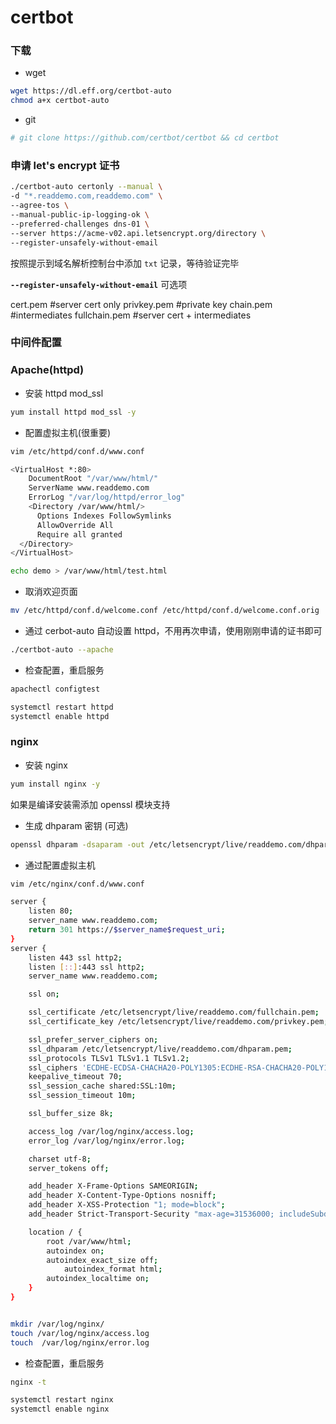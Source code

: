 # certbot

### 下载

+ wget

```bash
wget https://dl.eff.org/certbot-auto
chmod a+x certbot-auto
```

+ git

```bash
# git clone https://github.com/certbot/certbot && cd certbot
```

### 申请 let's encrypt 证书

```bash
./certbot-auto certonly --manual \
-d "*.readdemo.com,readdemo.com" \
--agree-tos \
--manual-public-ip-logging-ok \
--preferred-challenges dns-01 \
--server https://acme-v02.api.letsencrypt.org/directory \
--register-unsafely-without-email
```

按照提示到域名解析控制台中添加 `txt` 记录，等待验证完毕

**`--register-unsafely-without-email`** 可选项

cert.pem       #server cert only
privkey.pem    #private key
chain.pem      #intermediates
fullchain.pem  #server cert + intermediates

### 中间件配置

### Apache(httpd)

+ 安装 httpd mod_ssl

```bash
yum install httpd mod_ssl -y
```

+ 配置虚拟主机(很重要)

```bash
vim /etc/httpd/conf.d/www.conf

<VirtualHost *:80>
    DocumentRoot "/var/www/html/"
    ServerName www.readdemo.com
    ErrorLog "/var/log/httpd/error_log"
    <Directory /var/www/html/>
      Options Indexes FollowSymlinks
      AllowOverride All
      Require all granted
  </Directory>
</VirtualHost>

echo demo > /var/www/html/test.html
```

+ 取消欢迎页面

```bash
mv /etc/httpd/conf.d/welcome.conf /etc/httpd/conf.d/welcome.conf.orig
```

+ 通过 cerbot-auto 自动设置 httpd，不用再次申请，使用刚刚申请的证书即可

```bash
./certbot-auto --apache
```

+ 检查配置，重启服务

```bash
apachectl configtest

systemctl restart httpd
systemctl enable httpd
```

### nginx

+ 安装 nginx

```bash
yum install nginx -y
```

如果是编译安装需添加 openssl 模块支持

+ 生成 dhparam 密钥 (可选)

```bash
openssl dhparam -dsaparam -out /etc/letsencrypt/live/readdemo.com/dhparam.pem 4096
```

+ 通过配置虚拟主机

```bash
vim /etc/nginx/conf.d/www.conf

server {
    listen 80;
    server_name www.readdemo.com;
    return 301 https://$server_name$request_uri;
}
server {
    listen 443 ssl http2;
    listen [::]:443 ssl http2;
    server_name www.readdemo.com;

    ssl on;

    ssl_certificate /etc/letsencrypt/live/readdemo.com/fullchain.pem;
    ssl_certificate_key /etc/letsencrypt/live/readdemo.com/privkey.pem;

    ssl_prefer_server_ciphers on;
    ssl_dhparam /etc/letsencrypt/live/readdemo.com/dhparam.pem;
    ssl_protocols TLSv1 TLSv1.1 TLSv1.2;
    ssl_ciphers 'ECDHE-ECDSA-CHACHA20-POLY1305:ECDHE-RSA-CHACHA20-POLY1305:ECDHE-ECDSA-AES128-GCM-SHA256:ECDHE-RSA-AES128-GCM-SHA256:ECDHE-ECDSA-AES256-GCM-SHA384:ECDHE-RSA-AES256-GCM-SHA384:DHE-RSA-AES128-GCM-SHA256:DHE-RSA-AES256-GCM-SHA384:ECDHE-ECDSA-AES128-SHA256:ECDHE-RSA-AES128-SHA256:ECDHE-ECDSA-AES128-SHA:ECDHE-RSA-AES256-SHA384:ECDHE-RSA-AES128-SHA:ECDHE-ECDSA-AES256-SHA384:ECDHE-ECDSA-AES256-SHA:ECDHE-RSA-AES256-SHA:DHE-RSA-AES128-SHA256:DHE-RSA-AES128-SHA:DHE-RSA-AES256-SHA256:DHE-RSA-AES256-SHA:ECDHE-ECDSA-DES-CBC3-SHA:ECDHE-RSA-DES-CBC3-SHA:EDH-RSA-DES-CBC3-SHA:AES128-GCM-SHA256:AES256-GCM-SHA384:AES128-SHA256:AES256-SHA256:AES128-SHA:AES256-SHA:DES-CBC3-SHA:!DSS';
    keepalive_timeout 70;
    ssl_session_cache shared:SSL:10m;
    ssl_session_timeout 10m;

    ssl_buffer_size 8k;

    access_log /var/log/nginx/access.log;
    error_log /var/log/nginx/error.log;

    charset utf-8;
    server_tokens off;

    add_header X-Frame-Options SAMEORIGIN;
    add_header X-Content-Type-Options nosniff;
    add_header X-XSS-Protection "1; mode=block";
    add_header Strict-Transport-Security "max-age=31536000; includeSubdomains;";

    location / {
        root /var/www/html;
        autoindex on;
        autoindex_exact_size off;
		    autoindex_format html;
        autoindex_localtime on;
    }
}


mkdir /var/log/nginx/
touch /var/log/nginx/access.log
touch  /var/log/nginx/error.log
```

+ 检查配置，重启服务

```bash
nginx -t

systemctl restart nginx
systemctl enable nginx
```
